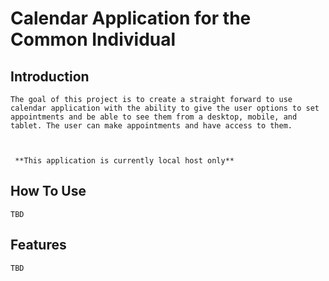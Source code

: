 # Calendar Application for the Common Individual

## Introduction 
    The goal of this project is to create a straight forward to use calendar application with the ability to give the user options to set appointments and be able to see them from a desktop, mobile, and tablet. The user can make appointments and have access to them.
    
    
    
     **This application is currently local host only**

## How To Use
    TBD


## Features
    TBD